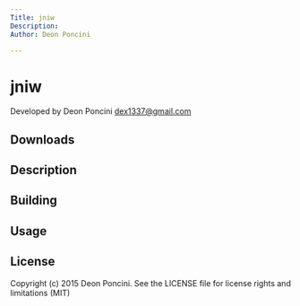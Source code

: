 ```yaml
---
Title: jniw
Description:
Author: Deon Poncini

---
```

jniw
===============

Developed by Deon Poncini <dex1337@gmail.com>

Downloads
---------

Description
-----------

Building
--------

Usage
-----

License
-------
Copyright (c) 2015 Deon Poncini. 
See the LICENSE file for license rights and limitations (MIT)
